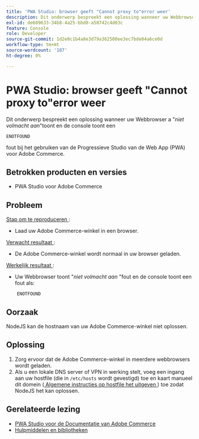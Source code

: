 ```yaml
---
title: 'PWA Studio: browser geeft "Cannot proxy to"error weer'
description: Dit onderwerp bespreekt een oplossing wanneer uw Webbrowser "*Kan volmacht aan*"toont en de console toont een
exl-id: de689633-34b8-4a25-bbd0-a58742c4d03c
feature: Console
role: Developer
source-git-commit: 1d2e0c1b4a8e3d79a362500ee3ec7bde84a6ce0d
workflow-type: tm+mt
source-wordcount: '187'
ht-degree: 0%

---
```


# PWA Studio: browser geeft &quot;Cannot proxy to&quot;error weer

Dit onderwerp bespreekt een oplossing wanneer uw Webbrowser a &quot;*niet volmacht aan*&quot;toont en de console toont een

```
ENOTFOUND
```

fout bij het gebruiken van de Progressieve Studio van de Web App (PWA) voor Adobe Commerce.

## Betrokken producten en versies

* PWA Studio voor Adobe Commerce

## Probleem

<u> Stap om te reproduceren </u>:

* Laad uw Adobe Commerce-winkel in een browser.

<u> Verwacht resultaat </u>:

* De Adobe Commerce-winkel wordt normaal in uw browser geladen.

<u> Werkelijk resultaat </u>:

* Uw Webbrowser toont &quot;*niet volmacht aan* &quot;fout en de console toont een fout als:

```
    ENOTFOUND
```


## Oorzaak

NodeJS kan de hostnaam van uw Adobe Commerce-winkel niet oplossen.

## Oplossing

1. Zorg ervoor dat de Adobe Commerce-winkel in meerdere webbrowsers wordt geladen.
1. Als u een lokale DNS server of VPN in werking stelt, voeg een ingang aan uw hostfile (die in `/etc/hosts` wordt gevestigd) toe en kaart manueel dit domein ([ Algemene instructies op hostfile het uitgeven ](https://linuxize.com/post/how-to-edit-your-hosts-file/)) toe zodat NodeJS het kan oplossen.

## Gerelateerde lezing

* [ PWA Studio voor de Documentatie van Adobe Commerce ](https://magento.github.io/pwa-studio/)
* [ Hulpmiddelen en bibliotheken ](https://magento.github.io/pwa-studio/technologies/tools-libraries/)
